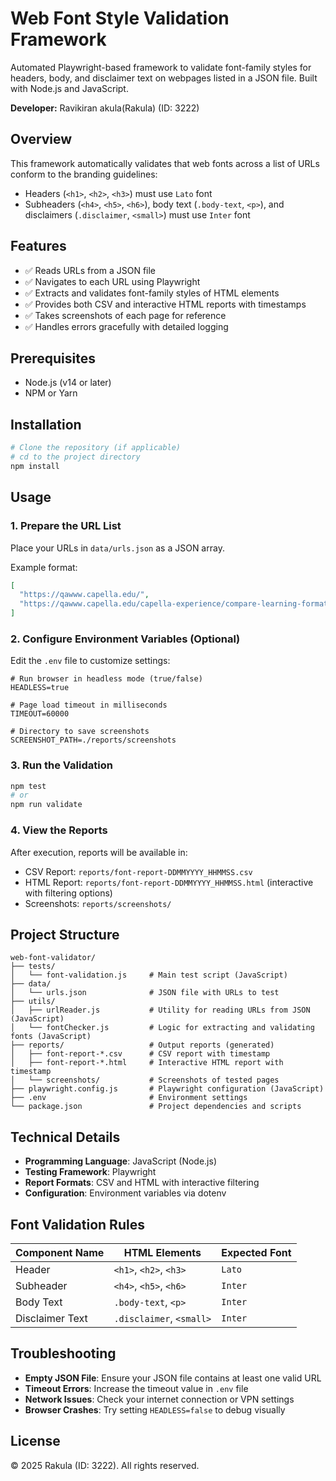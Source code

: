 # Web Font Style Validation Framework

Automated Playwright-based framework to validate font-family styles for headers, body, and disclaimer text on webpages listed in a JSON file. Built with Node.js and JavaScript.

**Developer:** Ravikiran akula(Rakula) (ID: 3222)

## Overview

This framework automatically validates that web fonts across a list of URLs conform to the branding guidelines:

- Headers (`<h1>`, `<h2>`, `<h3>`) must use `Lato` font
- Subheaders (`<h4>`, `<h5>`, `<h6>`), body text (`.body-text`, `<p>`), and disclaimers (`.disclaimer`, `<small>`) must use `Inter` font

## Features

- ✅ Reads URLs from a JSON file
- ✅ Navigates to each URL using Playwright
- ✅ Extracts and validates font-family styles of HTML elements
- ✅ Provides both CSV and interactive HTML reports with timestamps
- ✅ Takes screenshots of each page for reference
- ✅ Handles errors gracefully with detailed logging

## Prerequisites

- Node.js (v14 or later)
- NPM or Yarn

## Installation

```bash
# Clone the repository (if applicable)
# cd to the project directory
npm install
```

## Usage

### 1. Prepare the URL List

Place your URLs in `data/urls.json` as a JSON array.

Example format:
```json
[
  "https://qawww.capella.edu/",
  "https://qawww.capella.edu/capella-experience/compare-learning-formats/"
]
```

### 2. Configure Environment Variables (Optional)

Edit the `.env` file to customize settings:

```properties
# Run browser in headless mode (true/false)
HEADLESS=true

# Page load timeout in milliseconds
TIMEOUT=60000

# Directory to save screenshots
SCREENSHOT_PATH=./reports/screenshots
```

### 3. Run the Validation

```bash
npm test
# or
npm run validate
```

### 4. View the Reports

After execution, reports will be available in:

- CSV Report: `reports/font-report-DDMMYYYY_HHMMSS.csv`
- HTML Report: `reports/font-report-DDMMYYYY_HHMMSS.html` (interactive with filtering options)
- Screenshots: `reports/screenshots/`

## Project Structure

```
web-font-validator/
├── tests/
│   └── font-validation.js     # Main test script (JavaScript)
├── data/
│   └── urls.json              # JSON file with URLs to test
├── utils/
│   ├── urlReader.js           # Utility for reading URLs from JSON (JavaScript)
│   └── fontChecker.js         # Logic for extracting and validating fonts (JavaScript)
├── reports/                   # Output reports (generated)
│   ├── font-report-*.csv      # CSV report with timestamp
│   ├── font-report-*.html     # Interactive HTML report with timestamp
│   └── screenshots/           # Screenshots of tested pages
├── playwright.config.js       # Playwright configuration (JavaScript)
├── .env                       # Environment settings
└── package.json               # Project dependencies and scripts
```

## Technical Details

- **Programming Language**: JavaScript (Node.js)
- **Testing Framework**: Playwright
- **Report Formats**: CSV and HTML with interactive filtering
- **Configuration**: Environment variables via dotenv

## Font Validation Rules

| Component Name   | HTML Elements               | Expected Font |
|------------------|------------------------------|----------------|
| Header           | `<h1>`, `<h2>`, `<h3>`       | `Lato`         |
| Subheader        | `<h4>`, `<h5>`, `<h6>`       | `Inter`        |
| Body Text        | `.body-text`, `<p>`          | `Inter`        |
| Disclaimer Text  | `.disclaimer`, `<small>`     | `Inter`        |

## Troubleshooting

- **Empty JSON File**: Ensure your JSON file contains at least one valid URL
- **Timeout Errors**: Increase the timeout value in `.env` file
- **Network Issues**: Check your internet connection or VPN settings
- **Browser Crashes**: Try setting `HEADLESS=false` to debug visually

## License

© 2025 Rakula (ID: 3222). All rights reserved.